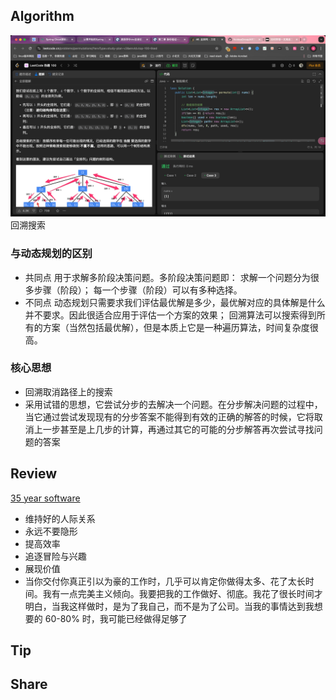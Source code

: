 ## Algorithm

![算法](../../../images/temp/sisyphus-2024-08-04-lc.png)
回溯搜索
### 与动态规划的区别
- 共同点
用于求解多阶段决策问题。多阶段决策问题即：
求解一个问题分为很多步骤（阶段）；
每一个步骤（阶段）可以有多种选择。
- 不同点
动态规划只需要求我们评估最优解是多少，最优解对应的具体解是什么并不要求。因此很适合应用于评估一个方案的效果；
回溯算法可以搜索得到所有的方案（当然包括最优解），但是本质上它是一种遍历算法，时间复杂度很高。

### 核心思想

- 回溯取消路径上的搜索
- 采用试错的思想，它尝试分步的去解决一个问题。在分步解决问题的过程中，当它通过尝试发现现有的分步答案不能得到有效的正确的解答的时候，它将取消上一步甚至是上几步的计算，再通过其它的可能的分步解答再次尝试寻找问题的答案

## Review

[35 year software](https://dev.jimgrey.net/2024/07/03/lessons-learned-in-35-years-of-making-software/?ref=dailydev)
- 维持好的人际关系
- 永远不要隐形
- 提高效率
- 追逐冒险与兴趣
- 展现价值
- 当你交付你真正引以为豪的工作时，几乎可以肯定你做得太多、花了太长时间。我有一点完美主义倾向。我要把我的工作做好、彻底。我花了很长时间才明白，当我这样做时，是为了我自己，而不是为了公司。当我的事情达到我想要的 60-80% 时，我可能已经做得足够了

## Tip

## Share
